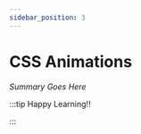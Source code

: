 ```yaml
---
sidebar_position: 3
---
```


# CSS Animations

_Summary Goes Here_

:::tip Happy Learning!!

<QuestButton text="Go To Quest" />

:::


